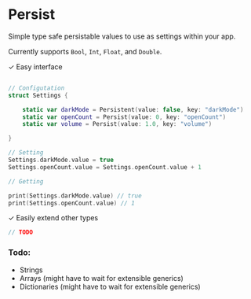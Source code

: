 # Persist

Simple type safe persistable values to use as settings within your app.

Currently supports `Bool`, `Int`, `Float`, and `Double`.

✓ Easy interface

```swift

// Configutation
struct Settings {

    static var darkMode = Persistent(value: false, key: "darkMode")
    static var openCount = Persist(value: 0, key: "openCount")
    static var volume = Persist(value: 1.0, key: "volume")

}

// Setting
Settings.darkMode.value = true
Settings.openCount.value = Settings.openCount.value + 1

// Getting

print(Settings.darkMode.value) // true
print(Settings.openCount.value) // 1

```

✓ Easily extend other types

```swift
// TODO

```

### Todo:

- Strings
- Arrays (might have to wait for extensible generics)
- Dictionaries (might have to wait for extensible generics)
